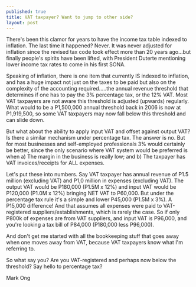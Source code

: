 ```yaml
---
published: true
title: VAT taxpayer? Want to jump to other side?
layout: post
---
```

There's been this clamor for years to have the income tax table indexed to inflation. The last time it happened? Never. It was never adjusted for inflation since the revised tax code took effect more than 20 years ago...but finally people's spirits have been lifted, with President Duterte mentioning lower income tax rates to come in his first SONA.

Speaking of inflation, there is one item that currently IS indexed to inflation, and has a huge impact not just on the taxes to be paid but also on the complexity of the accounting required.....the annual revenue threshold that determines if one has to pay the 3% percentage tax, or the 12% VAT. Most VAT taxpayers are not aware this threshold is adjusted (upwards) regularly. What would to be a P1,500,000 annual threshold back in 2006 is now at P1,919,500, so some VAT taxpayers may now fall below this threshold and can slide down.
 
But what about the ability to apply input VAT and offset against output VAT? Is there a similar mechanism under percentage tax. The answer is no. But for most businesses and self-employed professionals 3% would certainly be better, since the only scenario where VAT system would be preferred is when
a) The margin in the business is really low; and 
b) The taxpayer has VAT invoices/receipts for ALL expenses.

Let's put these into numbers. Say VAT taxpayer has annual revenue of P1.5 million (excluding VAT) and P1,0 million in expenses (excluding VAT). The output VAT would be P180,000 (P1.5M x 12%) and input VAT would be P120,000 (P1.0M x 12%) bringing NET VAT to P60,000. But under the percentage tax rule it's a simple and lower P45,000 (P1.5M x 3%). A P15,000 difference! And that assumes all expenses were paid to VAT-registered suppliers/establishments, which is rarely the case. So if only P800k of expenses are from VAT suppliers, and input VAT is P96,000, and you're looking a tax bill of P84,000 (P180,000 less P96,000).


 
And don't get me started with all the bookkeeping stuff that goes away when one moves away from VAT, because VAT taxpayers know what I'm referring to.

So what say you? Are you VAT-registered and perhaps now below the threshold? Say hello to percentage tax?



Mark Ong

